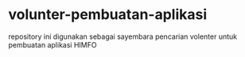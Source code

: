 # volunter-pembuatan-aplikasi
repository ini digunakan sebagai sayembara pencarian volenter untuk pembuatan aplikasi HIMFO
